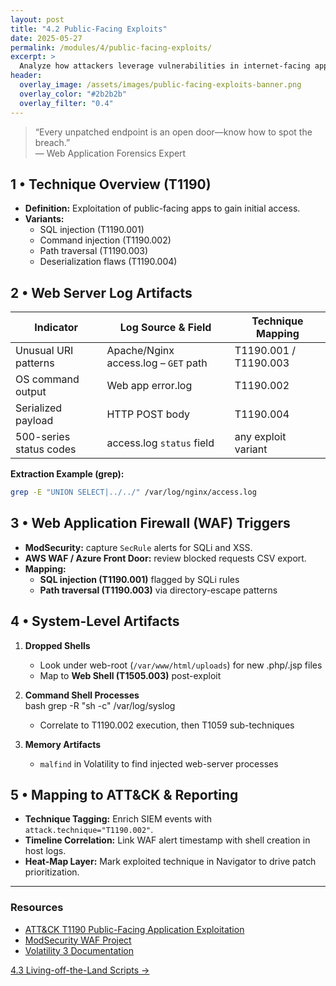 ```yaml
---
layout: post
title: "4.2 Public-Facing Exploits"
date: 2025-05-27
permalink: /modules/4/public-facing-exploits/
excerpt: >
  Analyze how attackers leverage vulnerabilities in internet-facing applications (T1190), identify exploit traces in web and system logs, and map findings to ATT&CK forensics.
header:
  overlay_image: /assets/images/public-facing-exploits-banner.png
  overlay_color: "#2b2b2b"
  overlay_filter: "0.4"
---
```


> “Every unpatched endpoint is an open door—know how to spot the breach.”  
> — Web Application Forensics Expert

## 1 • Technique Overview (T1190)

- **Definition:** Exploitation of public-facing apps to gain initial access.  
- **Variants:**  
  - SQL injection (T1190.001)  
  - Command injection (T1190.002)  
  - Path traversal (T1190.003)  
  - Deserialization flaws (T1190.004)  

## 2 • Web Server Log Artifacts

| Indicator              | Log Source & Field                   | Technique Mapping              |
|------------------------|--------------------------------------|--------------------------------|
| Unusual URI patterns   | Apache/Nginx access.log – `GET` path | T1190.001 / T1190.003          |
| OS command output      | Web app error.log                    | T1190.002                      |
| Serialized payload     | HTTP POST body                       | T1190.004                      |
| 500-series status codes| access.log `status` field            | any exploit variant            |

**Extraction Example (grep):**  
```bash
grep -E "UNION SELECT|../../" /var/log/nginx/access.log
```

## 3 • Web Application Firewall (WAF) Triggers

- **ModSecurity:** capture `SecRule` alerts for SQLi and XSS.  
- **AWS WAF / Azure Front Door:** review blocked requests CSV export.  
- **Mapping:**  
  - **SQL injection (T1190.001)** flagged by SQLi rules  
  - **Path traversal (T1190.003)** via directory-escape patterns  

## 4 • System-Level Artifacts

1. **Dropped Shells**  
   - Look under web-root (`/var/www/html/uploads`) for new .php/.jsp files  
   - Map to **Web Shell (T1505.003)** post-exploit  
2. **Command Shell Processes**  
   bash
   grep -R "sh -c" /var/log/syslog
   
   - Correlate to T1190.002 execution, then T1059 sub-techniques  
3. **Memory Artifacts**  
   - `malfind` in Volatility to find injected web-server processes  

## 5 • Mapping to ATT&CK & Reporting

- **Technique Tagging:** Enrich SIEM events with `attack.technique="T1190.002"`.  
- **Timeline Correlation:** Link WAF alert timestamp with shell creation in host logs.  
- **Heat-Map Layer:** Mark exploited technique in Navigator to drive patch prioritization.

---

<div class="post-resources container">
  <h3>Resources</h3>
  <ul>
    <li><a href="https://attack.mitre.org/techniques/T1190/" target="_blank">ATT&CK T1190 Public-Facing Application Exploitation</a></li>
    <li><a href="https://modsecurity.org/" target="_blank">ModSecurity WAF Project</a></li>
    <li><a href="https://volatility3.readthedocs.io/" target="_blank">Volatility 3 Documentation</a></li>
  </ul>
</div>

<a href="{{ site.baseurl }}/modules/4/lotl-scripts/" class="next-link">4.3 Living-off-the-Land Scripts →</a>
